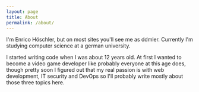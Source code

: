 ```yaml
---
layout: page
title: About
permalink: /about/
---
```


I'm Enrico Höschler, but on most sites you'll see me as ddmler. Currently I'm studying computer science at a german university.

I started writing code when I was about 12 years old. At first I wanted to become a video game developer like probably everyone at this age does, though pretty soon I figured out that my real passion is with web development, IT security and DevOps so I'll probably write mostly about those three topics here.
